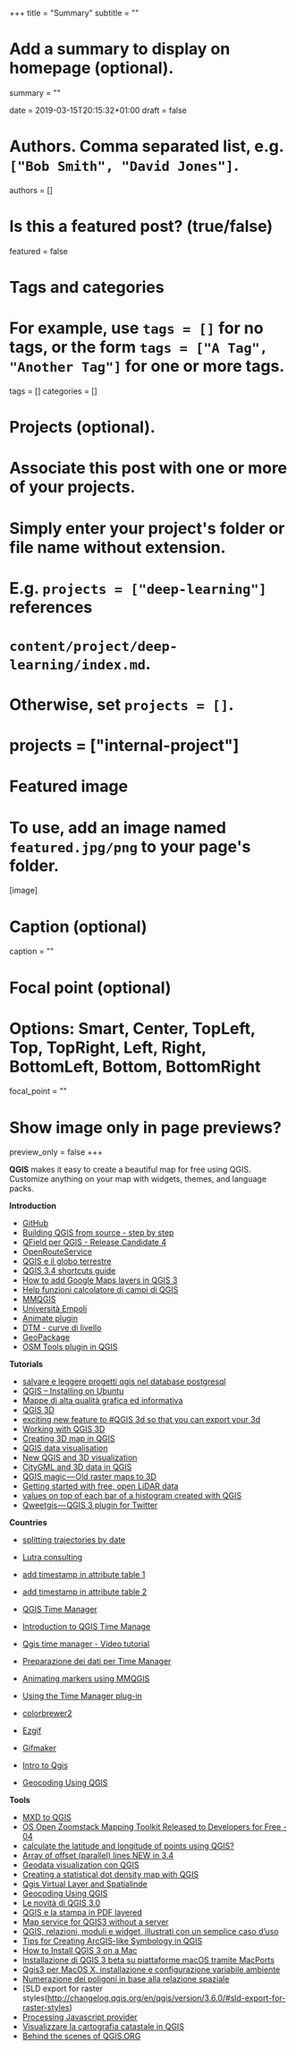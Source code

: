 +++
title = "Summary"
subtitle = ""

# Add a summary to display on homepage (optional).
summary = ""

date = 2019-03-15T20:15:32+01:00
draft = false

# Authors. Comma separated list, e.g. `["Bob Smith", "David Jones"]`.
authors = []

# Is this a featured post? (true/false)
featured = false

# Tags and categories
# For example, use `tags = []` for no tags, or the form `tags = ["A Tag", "Another Tag"]` for one or more tags.
tags = []
categories = []

# Projects (optional).
#   Associate this post with one or more of your projects.
#   Simply enter your project's folder or file name without extension.
#   E.g. `projects = ["deep-learning"]` references
#   `content/project/deep-learning/index.md`.
#   Otherwise, set `projects = []`.
# projects = ["internal-project"]

# Featured image
# To use, add an image named `featured.jpg/png` to your page's folder.
[image]
  # Caption (optional)
  caption = ""

  # Focal point (optional)
  # Options: Smart, Center, TopLeft, Top, TopRight, Left, Right, BottomLeft, Bottom, BottomRight
  focal_point = ""

  # Show image only in page previews?
  preview_only = false
+++

**QGIS** makes it easy to create a beautiful map for free using QGIS. Customize anything on your map with widgets, themes, and language packs.


**Introduction**

- [GitHub](https://github.com/qgis)
- [Building QGIS from source - step by step](http://htmlpreview.github.io/?https://raw.github.com/qgis/QGIS/master/doc/INSTALL.html)
- [QField per QGIS - Release Candidate 4](http://k1z.blog.uni-heidelberg.de/2018/11/25/qgis-plugin-osm-tools-v32-published/)
- [OpenRouteService](http://k1z.blog.uni-heidelberg.de/2018/11/25/qgis-plugin-osm-tools-v32-published/)
- [QGIS e il globo terrestre](https://pigrecoinfinito.wordpress.com/2018/11/25/qgis-e-il-globo-terrestre/amp/)
- [QGIS 3.4 shortcuts guide](https://www.linkedin.com/feed/update/activity:6469257726772998144/)
- [How to add Google Maps layers in QGIS 3](https://geogeek.xyz/how-to-add-google-maps-layers-in-qgis-3.html)
- [Help funzioni calcolatore di campi di QGIS](http://hfcqgis.opendatasicilia.it/it/latest/index.html)
- [MMQGIS](http://michaelminn.com/linux/mmqgis/)
- [Università Empoli](http://qgis4dummies.wikidot.com/ndvi)
- [Animate plugin](https://anitagraser.com/projects/time-manager/)
- [DTM - curve di livello](https://www.linkedin.com/feed/update/urn:li:activity:6481529889219444736/)
- [GeoPackage](https://massimilianomoraca.it/blog/il-geopackage-una-valida-alternativa-al-formato-sh)
- [OSM Tools plugin in QGIS](https://www.linkedin.com/feed/update/urn:li:activity:6486255859050647552/)


**Tutorials**

- [salvare e leggere progetti qgis nel database postgresql](https://pigrecoinfinito.wordpress.com/2019/01/05/salvare-e-leggere-progetti-qgis-nel-database-postgresql/)
- [QGIS – Installing on Ubuntu](https://www.northrivergeographic.com/qgis-installing-on-ubuntu)
- [Mappe di alta qualità grafica ed informativa](https://www.flickr.com/groups/qgis/)
- [QGIS 3D](https://www.lutraconsulting.co.uk/crowdfunding/more-qgis-3d/)
- [exciting new feature to #QGIS 3d so that you can export your 3d](https://twitter.com/lutraconsulting/status/1101451730762514432)
- [Working with QGIS 3D](https://www.lutraconsulting.co.uk/blog/2018/03/01/working-with-qgis-3d-part-1/)
- [Creating 3D map in QGIS](https://medium.com/the-pointscene-diaries/creating-3d-map-in-qgis-690f3d40beb1)
- [QGIS data visualisation](https://medium.com/@loosegoat/qgis-data-visualisation-c0579c7472dd)
- [New QGIS and 3D visualization](https://medium.com/the-pointscene-diaries/3d-map-qgis-guide-4688975b8fb4)
- [CityGML and 3D data in QGIS](https://medium.com/the-pointscene-diaries/qgis-3d-buildings-tutorial-1e0111fcd766)
- [QGIS magic — Old raster maps to 3D](https://medium.com/@tjukanov/qgis-magic-old-raster-maps-to-3d-ddd0f550e0e8)
- [Getting started with free, open LiDAR data](https://www.youtube.com/watch?v=FuRhYCFCaCc&feature=youtu.be)
- [values on top of each bar of a histogram created with QGIS](https://gis.stackexchange.com/questions/308985/values-on-top-of-each-bar-of-a-histogram-in-qgis)
- [Qweetgis — QGIS 3 plugin for Twitter](https://medium.com/@compatt84/qweetgis-qgis-3-plugin-for-twitter-93005f2e5ec8)

**Countries**

- [splitting trajectories by date](https://anitagraser.com/2019/01/26/movement-data-in-gis-19-splitting-trajectories-by-date/amp/)
- [Lutra consulting](https://www.lutraconsulting.co.uk/)
- [add timestamp in attribute table 1](https://gis.stackexchange.com/questions/247325/on-save-add-timestamp-in-attribute-table)
- [add timestamp in attribute table 2](https://vimeo.com/178984647)
- [QGIS Time Manager](https://medium.com/@tjukanov/geogiffery-in-a-nutshell-introduction-to-qgis-time-manager-31bb79f2af19)
- [Introduction to QGIS Time Manage](https://medium.com/@tjukanov/geogiffery-in-a-nutshell-introduction-to-qgis-time-manager-31bb79f2af19)
- [Qgis time manager - Video tutorial](https://www.youtube.com/results?search_query=qgis+time+manager)
- [Preparazione dei dati per Time Manager](https://massimilianomoraca.it/blog/preparazione-dei-dati-time-manager)
- [Animating markers using MMQGIS](https://www.youtube.com/watch?v=GAPPQaULmGM)
- [Using the Time Manager plug-in](https://www.youtube.com/watch?v=nHrFOPf1UGw)

- [colorbrewer2](http://colorbrewer2.org/#type=sequential&scheme=BuGn&n=3)
- [Ezgif](https://ezgif.com/maker)
- [Gifmaker](http://gifmaker.org/)

- [Intro to Qgis](http://duspviz.mit.edu/intro-to-qgis/#1)
- [Geocoding Using QGIS](http://duspviz.mit.edu/tutorials/geocoding/)

**Tools**

- [MXD to QGIS](https://north-road.com/2019/02/04/announcing-our-slyr-funding-drive/)
- [OS Open Zoomstack Mapping Toolkit Released to Developers for Free - 04](https://www.ordnancesurvey.co.uk/business-and-government/products/os-open-zoomstack.html)
- [calculate the latitude and longitude of points using QGIS?](https://gis.stackexchange.com/questions/7199/how-do-i-calculate-the-latitude-and-longitude-of-points-using-qgis)
- [Array of offset (parallel) lines NEW in 3.4](https://docs.qgis.org/testing/en/docs/user_manual/processing_algs/qgis/vectorcreation.html#id35)
- [Geodata visualization con QGIS](https://www.linkedin.com/feed/update/urn:li:activity:6501423341801402368/)
- [Creating a statistical dot density map with QGIS](http://learngis.uk/creating-statistical-dot-density-map-qgis/)
- [Qgis Virtual Layer and Spatialinde](https://pigrecoinfinito.wordpress.com/2019/02/16/qgis-virtual-layer-e-spatialindex/)
- [Geocoding Using QGIS](http://www.davidmckie.com/Geocoding%20Using%20QGIS_New.pdf)
- [Le novità di QGIS 3.0](https://medium.com/@salvatorefiandaca/le-novit%C3%A0-di-qgis-3-0-10f2cf76a742)
- [QGIS e la stampa in PDF layered](https://medium.com/coseerobe/qgis-e-la-stampa-in-pdf-layered-a067402e175f)
- [Map service for QGIS3 without a server](https://medium.com/maptiler/map-service-for-qgis3-without-a-server-51d53aee92cb)
- [QGIS, relazioni, moduli e widget, illustrati con un semplice caso d’uso](https://medium.com/tantotanto/qgis-relazioni-moduli-e-widget-illustrati-con-un-semplice-caso-duso-2dc5ab47770e)
- [Tips for Creating ArcGIS-like Symbology in QGIS](https://opengislab.com/blog/2019/2/5/tips-for-creating-arcgis-like-symbology-in-qgis?format=amp)
- [How to Install QGIS 3 on a Mac](https://www.youtube.com/watch?v=908NyL7roFs&feature=youtu.be)
- [Installazione di QGIS 3 beta su piattaforme macOS tramite MacPorts](https://medium.com/@ivano.giuliano/installazione-di-qgis-3-beta-su-piattaforme-macos-tramite-macports-28940731ed2b)
- [Qgis3 per MacOS X, installazione e configurazione variabile ambiente](http://www.geofunction.it/academy/qgis3-per-macos-x/)
- [Numerazione dei poligoni in base alla relazione spaziale](http://hfcqgis.opendatasicilia.it/it/latest/esempi/numerazione_poligoni_rel_spaziale.html)
- [SLD export for raster styles(http://changelog.qgis.org/en/qgis/version/3.6.0/#sld-export-for-raster-styles)
- [Processing Javascript provider](https://twitter.com/northroadgeo/status/1100187047992717312?s=11)
- [Visualizzare la cartografia catastale in QGIS](https://www.3dgis.it/it/cartografia-catastale-qgis/)
- [Behind the scenes of QGIS.ORG](https://docs.google.com/presentation/d/15fBntItxpOk3V8ZVmg0g6Ox5-ZylInN2zVpVBSrKi6k/edit#slide=id.g220367a49a_0_104)
